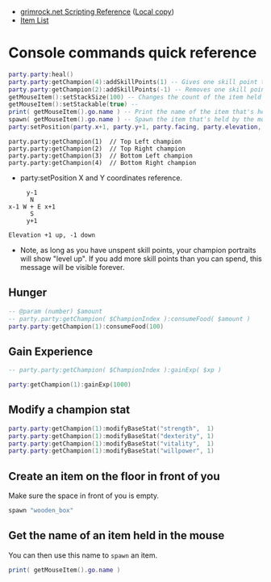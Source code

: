 
- [grimrock.net Scripting Reference](http://www.grimrock.net/modding/scripting-reference/) ([Local copy](./Legend-of-Grimrock-2/Scripting-Reference.md))
- [Item List](./Legend-of-Grimrock-2/Item-List.md)

# Console commands quick reference

```lua
party.party:heal()
party.party:getChampion(4):addSkillPoints(1) -- Gives one skill point to the bottom right champion.
party.party:getChampion(2):addSkillPoints(-1) -- Removes one skill point from the top right champion.
getMouseItem():setStackSize(100) -- Changes the count of the item held in the hand to 100.
getMouseItem():setStackable(true) --
print( getMouseItem().go.name ) -- Print the name of the item that's held by the mouse.
spawn( getMouseItem().go.name ) -- Spawn the item that's held by the mouse.
party:setPosition(party.x+1, party.y+1, party.facing, party.elevation, party.level) -- Teleports party one space south and one space east.
```

```
party.party:getChampion(1)  // Top Left champion
party.party:getChampion(2)  // Top Right champion
party.party:getChampion(3)  // Bottom Left champion
party.party:getChampion(4)  // Bottom Right champion
```

- party:setPosition X and Y coordinates reference.

```
     y-1
      N
x-1 W + E x+1
      S
     y+1

Elevation +1 up, -1 down
```

- Note, as long as you have unspent skill points, your champion portraits will show "level up". If you add more skill points than you can spend, this message will be visible forever.

## Hunger

```lua
-- @param (number) $amount
-- party.party:getChampion( $ChampionIndex ):consumeFood( $amount )
party.party:getChampion(1):consumeFood(100)
```

## Gain Experience

```lua
-- party.party:getChampion( $ChampionIndex ):gainExp( $xp )

party:getChampion(1):gainExp(1000)
```

## Modify a champion stat

```lua
party.party:getChampion(1):modifyBaseStat("strength",  1)
party.party:getChampion(1):modifyBaseStat("dexterity", 1)
party.party:getChampion(1):modifyBaseStat("vitality",  1)
party.party:getChampion(1):modifyBaseStat("willpower", 1)
```

## Create an item on the floor in front of you

Make sure the space in front of you is empty.

```lua
spawn "wooden_box"
```

## Get the name of an item held in the mouse

You can then use this name to `spawn` an item.

```lua
print( getMouseItem().go.name )
```
